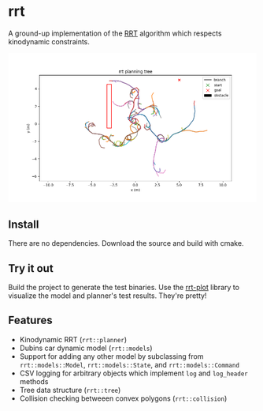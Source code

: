 # rrt
A ground-up implementation of the [RRT](https://en.wikipedia.org/wiki/Rapidly_exploring_random_tree) algorithm which respects kinodynamic constraints.

![RRT Tree with Obstacle](img/tree-obstacle.png)

## Install
There are no dependencies. Download the source and build with cmake.

## Try it out
Build the project to generate the test binaries. Use the [rrt-plot](https://github.com/AlexGisi/rrt-plot) library to visualize the model and planner's test results. They're pretty!

## Features
- Kinodynamic RRT (`rrt::planner`)
- Dubins car dynamic model (`rrt::models`)
- Support for adding any other model by subclassing from `rrt::models::Model`, `rrt::models::State`, and `rrt::models::Command`
- CSV logging for arbitrary objects which implement `log` and `log_header` methods
- Tree data structure (`rrt::tree`)
- Collision checking betweeen convex polygons (`rrt::collision`)
